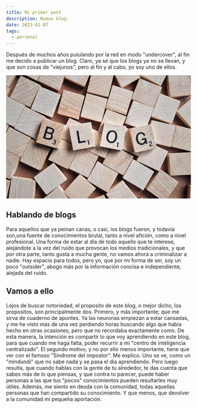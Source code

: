 ```yaml
---
title: Mi primer post
description: Nuevo blog.
date: 2023-01-07
tags:
  - personal
---
```


Después de muchos años pululando por la red en modo "undercover", al fin me decido a publicar un blog. Claro, ya sé que los blogs ya no se llevan, y que son cosas de "viejunos", pero al fin y al cabo, yo soy uno de ellos.

![Image by Wokandpix](../img/blog.jpg)

## Hablando de blogs

Para aquellos que ya peinan canas, o casi, los blogs fueron, y todavia son,una fuente de conocimientos brutal, tanto a nivel afición, como a nivel profesional. Una forma de estar al día de todo aquello que te interese, alejándote a la vez del ruido que provocan los medios tradicionales, y que por otra parte, tanto gusta a mucha gente, no vamos ahora a criminalizar a nadie. Hay espacio para todos, pero yo, que por mi forma de ser, soy un poco "outsider", abogo más por la información concisa e independiente, alejada del ruido.

## Vamos a ello
Lejos de buscar notoriedad, el proposito de este blog, o mejor dicho, los propositos, son principalmente dos. Primero, y más importante; que me sirva de cuaderno de apuntes. Ya las neuronas empiezan a estar cansadas, y me he visto más de una vez perdiendo horas buscando algo que habia hecho en otras ocasiones, pero que no recordaba exactamente como. De esta manera, la intención es compartir lo que voy aprendiendo en este blog, para que cuando me haga falta, poder recurrir a mi "centro de inteligencia centralizado". 
El segundo motivo, y no por ello menos importante, tiene que ver con el famoso "Síndrome del impostor". Me explico. Uno se ve, como un "mindundi" que no sabe nada y se pasa el dia aprendiendo. Pero luego resulta, que cuando hablas con la gente de tu alrededor, te das cuenta que sabes más de lo que piensas, y que contra tu parecer, puede haber personas a las que tus "pocos" conocimientos pueden resultarles muy útiles. Además, me siento en deuda con la comunidad, todas aquellas personas que han compartido su conocimiento. Y que menos, que devolver a la comunidad mi pequeña aportación.